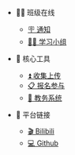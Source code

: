 - 👩‍🏫 班级在线
  - [🪧 通知][1]
  - [👨‍🎓 学习小组][2]

- 🔧 核心工具
  - [⏫ 收集上传][3]
  - [📋 报名参与][4]
  - [🏫 教务系统][5]

- 🔗 平台链接
  - [🎬 Bilibili][6]
  - [💻 Github][7]

[1]:	nsonline/announcements
[2]:	nsonline/studygroups
[3]:	studytools/contentupload
[4]:	studytools/enrollment
[5]:	http://my.nfls.com.cn:10095/cas/login?service=http%3A%2F%2Fjwxt.nfls.com.cn%3A9201%2Feducation%2Fmain%2Findex
[6]:	https://m.bilibili.com/space/1668916597
[7]:	https://github.com/nflsixer